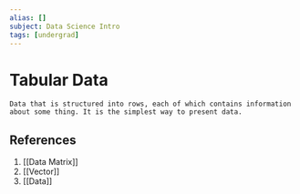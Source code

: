 ```yaml
---
alias: []
subject: Data Science Intro
tags: [undergrad]
---
```

# Tabular Data

```ad-note
Data that is structured into rows, each of which contains information about some thing. It is the simplest way to present data.
```

## References
1. [[Data Matrix]]
2. [[Vector]]
3. [[Data]]